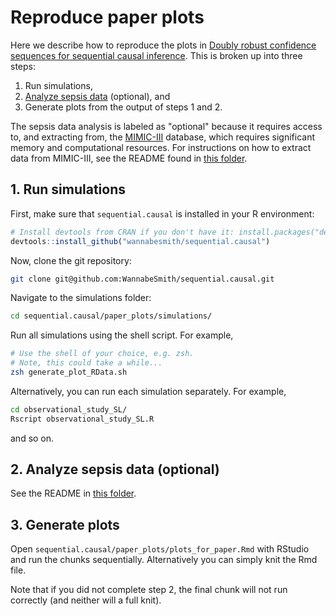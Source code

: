 # Reproduce paper plots

Here we describe how to reproduce the plots in [Doubly robust confidence sequences for sequential causal inference](https://arxiv.org/pdf/2103.06476.pdf). This is broken up into three steps:
1. Run simulations,
2. [Analyze sepsis data](sepsis) (optional), and
3. Generate plots from the output of steps 1 and 2.

The sepsis data analysis is labeled as "optional" because it requires access to, and extracting from, the [MIMIC-III](https://mimic.mit.edu/docs/iii/) database, which requires significant memory and computational resources. For instructions on how to extract data from MIMIC-III, see the README found in [this folder](sepsis).

## 1. Run simulations

First, make sure that `sequential.causal` is installed in your R environment:

```R
# Install devtools from CRAN if you don't have it: install.packages("devtools")
devtools::install_github("wannabesmith/sequential.causal")
```

Now, clone the git repository:

```zsh
git clone git@github.com:WannabeSmith/sequential.causal.git
```

Navigate to the simulations folder:

```zsh 
cd sequential.causal/paper_plots/simulations/
```

Run all simulations using the shell script. For example,

```zsh
# Use the shell of your choice, e.g. zsh.
# Note, this could take a while...
zsh generate_plot_RData.sh
```

Alternatively, you can run each simulation separately. For example,
```zsh
cd observational_study_SL/
Rscript observational_study_SL.R
```

and so on.

## 2. Analyze sepsis data (optional)

See the README in [this folder](sepsis).

## 3. Generate plots

Open `sequential.causal/paper_plots/plots_for_paper.Rmd` with RStudio and run the chunks sequentially. Alternatively you can simply knit the Rmd file.

Note that if you did not complete step 2, the final chunk will not run correctly (and neither will a full knit).
